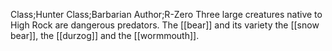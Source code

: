 Class;Hunter Class;Barbarian Author;R-Zero
Three large creatures native to High Rock are dangerous predators. The [[bear]] and its variety the [[snow bear]],  the [[durzog]] and the [[wormmouth]].